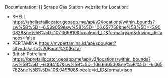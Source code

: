 Documentation:
[] Scrape Gas Station website for Location: 
  - SHELL
  https://shellretaillocator.geoapp.me/api/v2/locations/within_bounds?sw%5B%5D=-6.539059&sw%5B%5D=106.657758&ne%5B%5D=-5.900828&ne%5B%5D=107.369810&locale=id_ID&format=json&driving_distances=false
  - PERTAMINA
  https://mypertamina.id/api/spbu/get?city=Jakarta%20Barat%20(Kota)
  - British Potrelium
  https://bpretaillocator.geoapp.me/api/v2/locations/within_bounds?sw%5B%5D=-6.394107&sw%5B%5D=106.660530&ne%5B%5D=-6.065782&ne%5B%5D=106.949608&locale=id_ID&format=json
